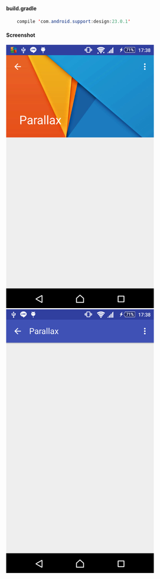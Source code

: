 #### build.gradle
```java
    compile 'com.android.support:design:23.0.1'
```

#### Screenshot
<img src="https://github.com/WeRockStar/Parallax-Scrolling/blob/master/Screenshot1.png" width="400">
<img src="https://github.com/WeRockStar/Parallax-Scrolling/blob/master/Screenshot2.png" width="400">
